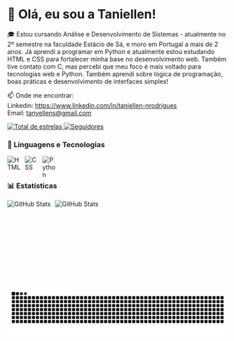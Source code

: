<h1>💫 Olá, eu sou a Taniellen!</h1>

🎓 Estou cursando Análise e Desenvolvimento de Sistemas - atualmente no 2º semestre na faculdade Estácio de Sá, e moro em Portugal a mais de 2 anos. 
Já aprendi a programar em Python e atualmente estou estudando HTML e CSS para fortalecer minha base no desenvolvimento web.
Também tive contato com C, mas percebi que meu foco é mais voltado para tecnologias web e Python.
Também aprendi sobre lógica de programação, boas práticas e desenvolvimento de interfaces simples!

📫 Onde me encontrar:  
Linkedin: https://www.linkedin.com/in/taniellen-nrodrigues  
Email: tanyellens@gmail.com  
<p>
  <a href="https://github.com/Larissakich?tab=repositories&sort=stargazers">
        <img 
            alt="Total de estrelas" 
            title="Total de estrelas GitHub" 
            src="https://custom-icon-badges.demolab.com/github/stars/taniellenrodrigues?color=55960c&style=for-the-badge&labelColor=488207&logo=star&label=estrelas"
        />
    </a>
    <a href="https://github.com/Larissakich?tab=followers">
        <img 
            alt="Seguidores" 
            title="Me siga no GitHub" 
            src="https://custom-icon-badges.demolab.com/github/followers/taniellenrodrigues?color=236ad3&labelColor=1155ba&style=for-the-badge&logo=github&label=Seguidores&logoColor=white"
        />
    </a>
</p>

### 🤖 Linguagens e Tecnologias

<img 
    align="left" 
    alt="HTML"
    title="HTML" 
    width="30px" 
    style="padding-right: 10px;" 
    src="https://cdn.jsdelivr.net/gh/devicons/devicon@latest/icons/html5/html5-original.svg" 
/>
<img 
    align="left" 
    alt="CSS" 
    title="CSS"
    width="30px" 
    style="padding-right: 10px;" 
    src="https://cdn.jsdelivr.net/gh/devicons/devicon@latest/icons/css3/css3-original.svg" 
/>
 

<img 
    align="left" 
    alt="Python" 
    title="Python"
    width="30px" 
    style="padding-right: 10px;" 
    src="https://cdn.jsdelivr.net/gh/devicons/devicon@latest/icons/python/python-original.svg" 
/>

<br/>
<br/>

### 📊 Estatísticas

<p>
  <img 
    align="left" 
    alt="GitHub Stats" 
    height="200" 
    style="padding-right: 10px;" 
    src="https://github-readme-stats.vercel.app/api?username=taniellenrodrigues&show_icons=true&theme=tokyonight&include_all_commits=true&locale=pt-br" 
  />

<img 
      align="left" 
      alt="GitHub Stats" 
      height="200" 
      src="https://github-readme-stats.vercel.app/api/top-langs/?username=taniellenrodrigues&theme=tokyonight&layout=compact&custom_title=Tecnologias&langs_count=9" 
  />

</p>  

<picture align="center">
  <source media="(prefers-color-scheme: dark)" srcset="https://raw.githubusercontent.com/taniellenrodrigues/taniellenrodrigues/output/github-contribution-grid-snake-dark.svg">
  <source media="(prefers-color-scheme: light)" srcset="https://raw.githubusercontent.com/taniellenrodrigues/taniellenrodrigues/output/github-contribution-grid-snake-dark.svg">
  <img align="center" alt="github contribution grid snake animation" src="https://raw.githubusercontent.com/taniellenrodrigues/taniellenrodrigues/output/github-contribution-grid-snake.svg">
</picture>
